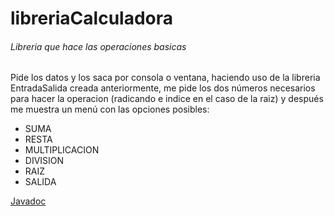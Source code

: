 # libreriaCalculadora
###### Libreria que hace las operaciones basicas
Pide los datos y los saca por consola o ventana, haciendo uso de la libreria EntradaSalida creada anteriormente, me pide los dos números necesarios para hacer la operacion (radicando e indice en el caso de la raiz) y después me muestra un menú con las opciones posibles:
- SUMA
- RESTA
- MULTIPLICACION
- DIVISION
- RAIZ
- SALIDA

[Javadoc](https://sanlopezigle.github.io/libreriaCalculadora/)
